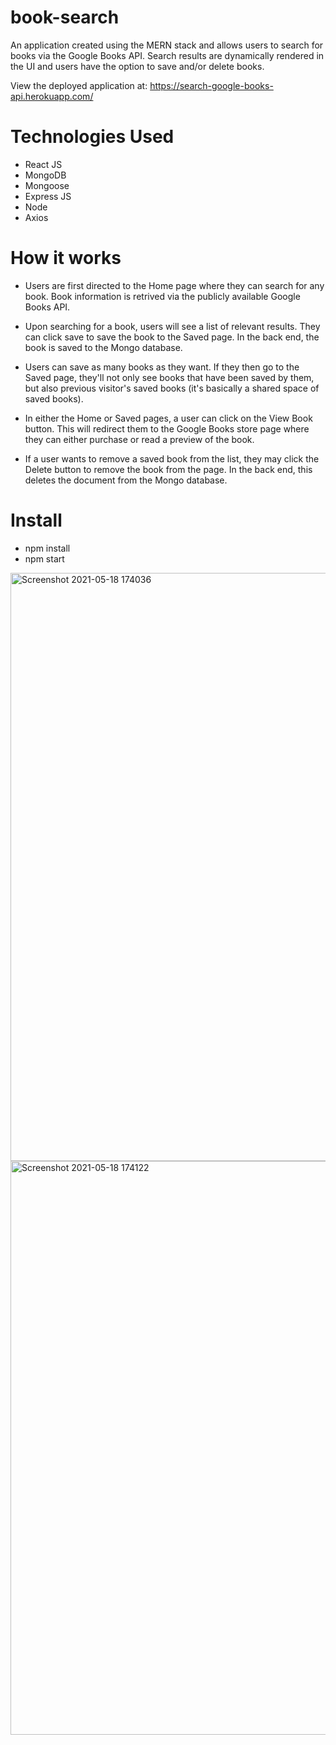 # book-search

An application created using the MERN stack and allows users to search for books via the Google Books API. Search results are dynamically rendered in the UI and users have the option to save and/or delete books.

View the deployed application at: https://search-google-books-api.herokuapp.com/

# Technologies Used
* React JS
* MongoDB
* Mongoose
* Express JS
* Node
* Axios

# How it works
* Users are first directed to the Home page where they can search for any book. Book information is retrived via the publicly available Google Books API.

* Upon searching for a book, users will see a list of relevant results. They can click save to save the book to the Saved page. In the back end, the book is saved to the Mongo database.

* Users can save as many books as they want. If they then go to the Saved page, they'll not only see books that have been saved by them, but also previous visitor's saved books (it's basically a shared space of saved books).

* In either the Home or Saved pages, a user can click on the View Book button. This will redirect them to the Google Books store page where they can either purchase or read a preview of the book.

* If a user wants to remove a saved book from the list, they may click the Delete button to remove the book from the page. In the back end, this deletes the document from the Mongo database.

# Install 

* npm install
* npm start


<img width="941" alt="Screenshot 2021-05-18 174036" src="https://user-images.githubusercontent.com/74078719/118740297-5b86be00-b800-11eb-8759-a3da017b8834.png">

<img width="918" alt="Screenshot 2021-05-18 174122" src="https://user-images.githubusercontent.com/74078719/118740347-79542300-b800-11eb-8d4e-e199ffdc90c0.png">



